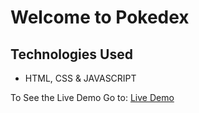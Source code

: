 # Welcome to Pokedex

## Technologies Used
- HTML, CSS & JAVASCRIPT

To See the Live Demo Go to: [Live Demo](https://pnsvn3035.github.io/pokedex/)
